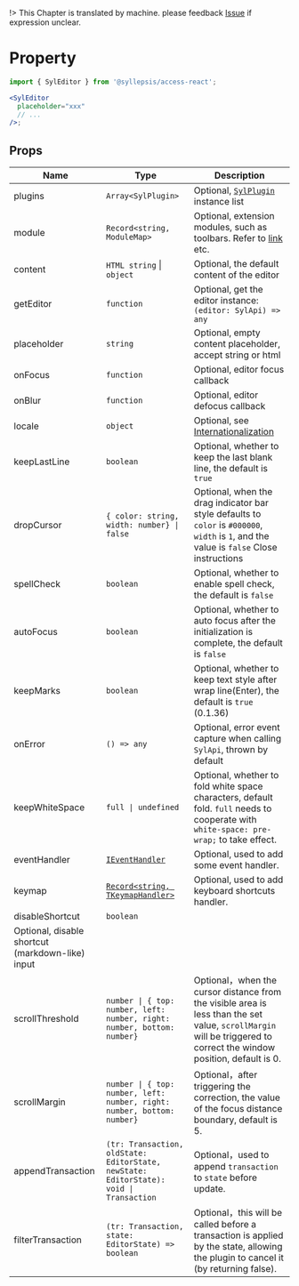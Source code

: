 !> This Chapter is translated by machine. please feedback [Issue](https://github.com/bytedance/syllepsis/issues) if expression unclear.

# Property <!-- {docsify-ignore-all} -->

```jsx
import { SylEditor } from '@syllepsis/access-react';

<SylEditor
  placeholder="xxx"
  // ...
/>;
```

## Props

| Name                                             | Type                                                                                                             | Description                                                                                                                                                         |
| ------------------------------------------------ | ---------------------------------------------------------------------------------------------------------------- | ------------------------------------------------------------------------------------------------------------------------------------------------------------------- |
| plugins                                          | `Array<SylPlugin>`                                                                                               | Optional, [`SylPlugin`](/en/plugins/README) instance list                                                                                                           |
| module                                           | `Record<string, ModuleMap>`                                                                                      | Optional, extension modules, such as toolbars. Refer to [link](/en/modules/README.md) etc.                                                                          |
| content                                          | `HTML string` \| `object`                                                                                        | Optional, the default content of the editor                                                                                                                         |
| getEditor                                        | `function`                                                                                                       | Optional, get the editor instance: `(editor: SylApi) => any`                                                                                                        |
| placeholder                                      | `string`                                                                                                         | Optional, empty content placeholder, accept string or html                                                                                                          |
| onFocus                                          | `function`                                                                                                       | Optional, editor focus callback                                                                                                                                     |
| onBlur                                           | `function`                                                                                                       | Optional, editor defocus callback                                                                                                                                   |
| locale                                           | `object`                                                                                                         | Optional, see [Internationalization](/en/others/i18n)                                                                                                               |
| keepLastLine                                     | `boolean`                                                                                                        | Optional, whether to keep the last blank line, the default is `true`                                                                                                |
| dropCursor                                       | `{ color: string, width: number} \| false`                                                                       | Optional, when the drag indicator bar style defaults to `color` is `#000000`, `width` is `1`, and the value is `false` Close instructions                           |
| spellCheck                                       | `boolean`                                                                                                        | Optional, whether to enable spell check, the default is `false`                                                                                                     |
| autoFocus                                        | `boolean`                                                                                                        | Optional, whether to auto focus after the initialization is complete, the default is `false`                                                                        |
| keepMarks                                        | `boolean`                                                                                                        | Optional, whether to keep text style after wrap line(Enter), the default is `true` (0.1.36)                                                                         |
| onError                                          | `() => any`                                                                                                      | Optional, error event capture when calling `SylApi`, thrown by default                                                                                              |
| keepWhiteSpace                                   | `full \| undefined`                                                                                              | Optional, whether to fold white space characters, default fold. `full` needs to cooperate with `white-space: pre-wrap;` to take effect.                             |
| eventHandler                                     | [`IEventHandler`](https://bytedance.github.io/syllepsis/#/en/chapters/syl-plugin?id=controller)                  | Optional, used to add some event handler.                                                                                                                           |
| keymap                                           | [`Record<string, TKeymapHandler>`](https://bytedance.github.io/syllepsis/#/en/chapters/syl-plugin?id=controller) | Optional, used to add keyboard shortcuts handler.                                                                                                                   |
| disableShortcut                                  | `boolean`                                                                                                        |
| Optional, disable shortcut (markdown-like) input |
| scrollThreshold                                  | `number \| { top: number, left: number, right: number, bottom: number}`                                          | Optional，when the cursor distance from the visible area is less than the set value, `scrollMargin` will be triggered to correct the window position, default is 0. |
| scrollMargin                                     | `number \| { top: number, left: number, right: number, bottom: number}`                                          | Optional，after triggering the correction, the value of the focus distance boundary, default is 5.                                                                  |
| appendTransaction                                | `(tr: Transaction, oldState: EditorState, newState: EditorState): void \| Transaction`                           | Optional，used to append `transaction` to `state` before update.                                                                                                    |
| filterTransaction                                | `(tr: Transaction, state: EditorState) => boolean`                                                               | Optional，this will be called before a transaction is applied by the state, allowing the plugin to cancel it (by returning false).                                  |
